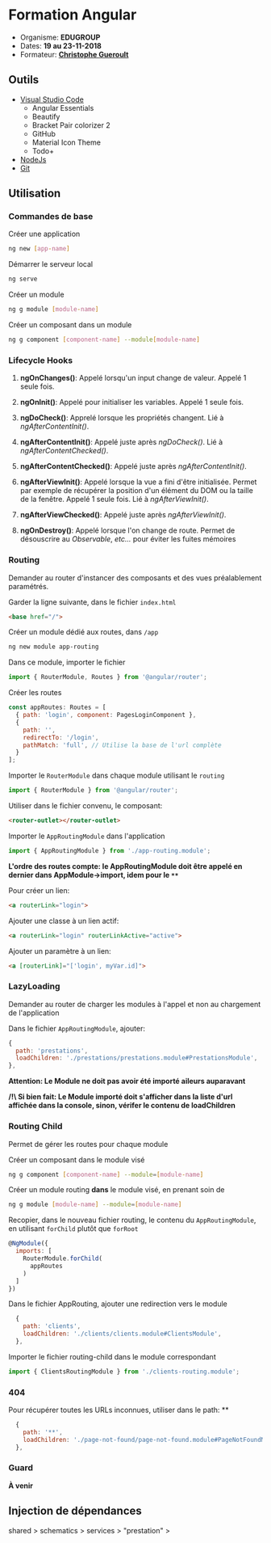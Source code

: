 # Formation Angular 

* Organisme: **EDUGROUP**
* Dates: **19 au 23-11-2018**
* Formateur: **[Christophe Gueroult](https://github.com/ChristopheGueroult)**

## Outils
 * [Visual Studio Code](https://code.visualstudio.com/download/)
      * Angular Essentials
      * Beautify
      * Bracket Pair colorizer 2
      * GitHub
      * Material Icon Theme
      * Todo+
 * [NodeJs](https://nodejs.org/en/download/)
 * [Git](https://git-scm.com/downloads/)

## Utilisation

### Commandes de base

Créer une application
```bash
ng new [app-name]
```

Démarrer le serveur local
```bash
ng serve
```

Créer un module
```bash
ng g module [module-name]
```

Créer un composant dans un module
```bash
ng g component [component-name] --module[module-name]
```

### Lifecycle Hooks

1. **ngOnChanges()**: 
Appelé lorsqu'un input change de valeur. Appelé 1 seule fois.

2. **ngOnInit()**: 
Appelé pour initialiser les variables. Appelé 1 seule fois.

3. **ngDoCheck()**: 
Apprelé lorsque les propriétés changent. Lié à _ngAfterContentInit()_.

4. **ngAfterContentInit()**: 
Appelé juste après _ngDoCheck()_. Lié à _ngAfterContentChecked()_.

5. **ngAfterContentChecked()**: 
Appelé juste après _ngAfterContentInit()_.

6. **ngAfterViewInit()**: 
Appelé lorsque la vue a fini d'être initialisée. Permet par exemple de récupérer la position d'un élément du DOM ou la taille de la fenêtre. Appelé 1 seule fois. Lié à _ngAfterViewInit()_.

7. **ngAfterViewChecked()**: Appelé juste après _ngAfterViewInit()_.

8. **ngOnDestroy()**: 
Appelé lorsque l'on change de route. Permet de désouscrire au _Observable_, _etc..._ pour éviter les fuites mémoires

### Routing

Demander au router d'instancer des composants et des vues préalablement paramétrés.

Garder la ligne suivante, dans le fichier `index.html`
```html
<base href="/">
```

Créer un module dédié aux routes, dans `/app`
```bash
ng new module app-routing
```

Dans ce module, importer le fichier
```javascript
import { RouterModule, Routes } from '@angular/router';
```

Créer les routes
```javascript
const appRoutes: Routes = [
  { path: 'login', component: PagesLoginComponent },
  {
    path: '',
    redirectTo: '/login',
    pathMatch: 'full', // Utilise la base de l'url complète
  }
];
```

Importer le `RouterModule` dans chaque module utilisant le `routing`
```javascript
import { RouterModule } from '@angular/router';
```

Utiliser dans le fichier convenu, le composant:
```html
<router-outlet></router-outlet>
```

Importer le `AppRoutingModule` dans l'application
```javascript
import { AppRoutingModule } from './app-routing.module';
```
**L'ordre des routes compte: le AppRoutingModule doit être appelé en dernier dans AppModule->import, idem pour le `**`**

Pour créer un lien:
```html
<a routerLink="login">
```

Ajouter une classe à un lien actif:
```html
<a routerLink="login" routerLinkActive="active">
```

Ajouter un paramètre à un lien:
```html
<a [routerLink]="['login', myVar.id]">
```

### LazyLoading

Demander au router de charger les modules à l'appel et non au chargement de l'application

Dans le fichier `AppRoutingModule`, ajouter:
```javascript
{
  path: 'prestations',
  loadChildren: './prestations/prestations.module#PrestationsModule',
},
```

**Attention: Le Module ne doit pas avoir été importé aileurs auparavant**

**/!\ Si bien fait: Le Module importé doit s'afficher dans la liste d'url affichée dans la console, sinon, vérifer le contenu de loadChildren**

### Routing Child

Permet de gérer les routes pour chaque module

Créer un composant dans le module visé
```bash
ng g component [component-name] --module=[module-name]
```

Créer un module routing **dans** le module visé, en prenant soin de 
```bash
ng g module [module-name] --module=[module-name]
```

Recopier, dans le nouveau fichier routing, le contenu du `AppRoutingModule`, en utilisant `forChild` plutôt que `forRoot`
```javascript
@NgModule({
  imports: [
    RouterModule.forChild(
      appRoutes
    )
  ]
})
```

Dans le fichier AppRouting, ajouter une redirection vers le module
```javascript
  {
    path: 'clients',
    loadChildren: './clients/clients.module#ClientsModule',
  },
```

Importer le fichier routing-child dans le module correspondant
```javascript
import { ClientsRoutingModule } from './clients-routing.module';
```

### 404

Pour récupérer toutes les URLs inconnues, utiliser dans le path: **
```javascript
  {
    path: '**',
    loadChildren: './page-not-found/page-not-found.module#PageNotFoundModule',
  },
```

### Guard

**À venir**


## Injection de dépendances

shared > schematics > services > "prestation" > 
